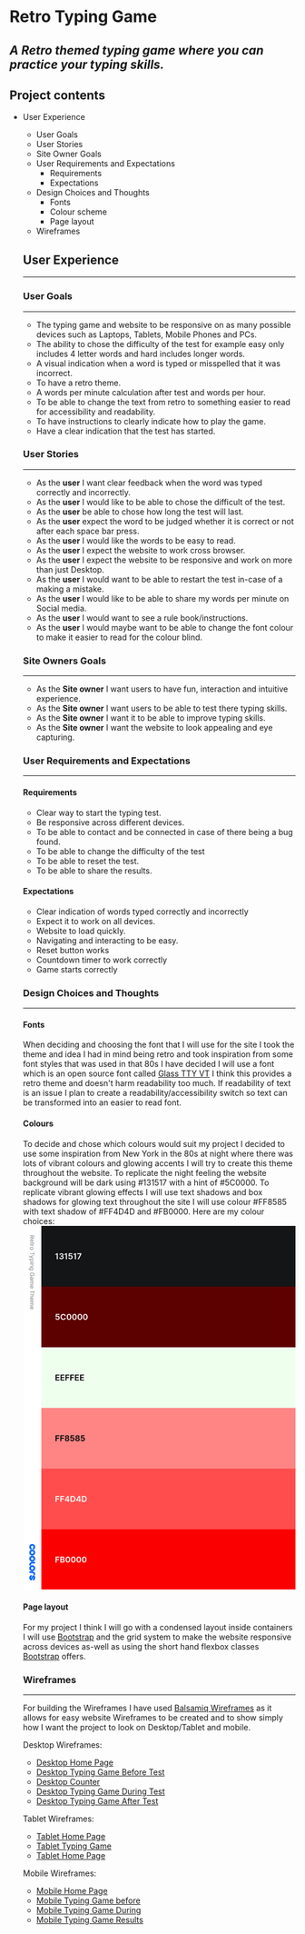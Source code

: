 # Retro Typing Game #
*A Retro themed typing game where you can practice your typing skills.*
---
## **Project contents**
* User Experience
  * User Goals
  * User Stories
  * Site Owner Goals
  * User Requirements and Expectations
    * Requirements
    * Expectations
  * Design Choices and Thoughts
    * Fonts
    * Colour scheme
    * Page layout
  * Wireframes

  ## User Experience
  ---
  ### User Goals
  ---
  * The typing game and website to be responsive on as many possible devices such as Laptops, Tablets, Mobile Phones and PCs.
  * The ability to chose the difficulty of the test for example easy only includes 4 letter words and hard includes longer words.
  * A visual indication when a word is typed or misspelled that it was incorrect.
  * To have a retro theme.
  * A words per minute calculation after test and words per hour.
  * To be able to change the text from retro to something easier to read for accessibility and readability.
  * To have instructions to clearly indicate how to play the game.
  * Have a clear indication that the test has started.

  ### User Stories
  ---
  * As the **user** I want clear feedback when the word was typed correctly and incorrectly.
  * As the **user** I would like to be able to chose the difficult of the test.
  * As the **user** be able to chose how long the test will last.
  * As the **user** expect the word to be judged whether it is correct or not after each space bar press.
  * As the **user** I would like the words to be easy to read.
  * As the **user** I expect the website to work cross browser.
  * As the **user** I expect the website to be responsive and work on more than just Desktop.
  * As the **user** I would want to be able to restart the test in-case of a making a mistake.
  * As the **user** I would like to be able to share my words per minute on Social media.
  * As the **user** I would want to see a rule book/instructions.
  * As the **user** I would maybe want to be able to change the font colour to make it easier to read for the colour blind.

  ### Site Owners Goals
  ---
  * As the **Site owner** I want users to have fun, interaction and intuitive experience.
  * As the **Site owner** I want users to be able to test there typing skills.
  * As the **Site owner** I want it to be able to improve typing skills.
  * As the **Site owner** I want the website to look appealing and eye capturing.

  ### User Requirements and Expectations
  ---
  #### Requirements
  * Clear way to start the typing test.
  * Be responsive across different devices.
  * To be able to contact and be connected in case of there being a bug found.
  * To be able to change the difficulty of the test
  * To be able to reset the test.
  * To be able to share the results.

  #### Expectations
  * Clear indication of words typed correctly and incorrectly
  * Expect it to work on all devices.
  * Website to load quickly.
  * Navigating and interacting to be easy.
  * Reset button works
  * Countdown timer to work correctly
  * Game starts correctly

  ### Design Choices and Thoughts
  ---
  #### Fonts
  When deciding and choosing the font that I will use for the site I took the theme and idea I had in mind being retro and took inspiration from some font styles that was used in that 80s I have decided I will use a font which is an open source font called [Glass TTY VT](https://github.com/svofski/glasstty) I think this provides a retro theme and doesn't harm readability too much. If readability of text is an issue I plan to create a readability/accessibility switch so text can be transformed into an easier to read font.

  #### Colours
  To decide and chose which colours would suit my project I decided to use some inspiration from New York in the 80s at night where there was lots of vibrant colours and glowing accents I will try to create this theme throughout the website. To replicate the night feeling the website background will be dark using #131517 with a hint of #5C0000. To replicate vibrant glowing effects I will use text shadows and box shadows for glowing text throughout the site I will use colour #FF8585 with text shadow of #FF4D4D and #FB0000. Here are my colour choices:
  ![Retro Typing Game Colour Scheme](/wireframes/retro-typing-game-theme.png "Retro Typing Game Colours")

  #### Page layout
  For my project I think I will go with a condensed layout inside containers I will use [Bootstrap](www.bootstrap.com "Bootstrap responsive framework") and the grid system to make the website responsive across devices as-well as using the short hand flexbox classes [Bootstrap](www.bootstrap.com "Bootstrap responsive framework") offers.

  ### Wireframes
  ---
  For building the Wireframes I have used [Balsamiq Wireframes](https://balsamiq.com/) as it allows for easy website Wireframes to be created and to show simply how I want the project to look on Desktop/Tablet and mobile.

  Desktop Wireframes:
  * [Desktop Home Page](/wireframes/desktop-home-page.png "Desktop home page wireframe")
  * [Desktop Typing Game Before Test](/wireframes/desktop-typing-game.png "Desktop typing game wireframe")
  * [Desktop Counter](/wireframes/desktop-counter.png "Desktop counter before game starts")
  * [Desktop Typing Game During Test](/wireframes/desktop-typing-game-during.png "Desktop typing game during wireframe")
  * [Desktop Typing Game After Test](/wireframes/desktop-typing-game-after.png "Desktop typing game after wireframe")

  Tablet Wireframes:
  * [Tablet Home Page](/wireframes/tablet-home.png "Tablet home page wireframe")
  * [Tablet Typing Game](/wireframes/tablet-typing-game.png "Tablet typing game wireframe")
  * [Tablet Home Page](/wireframes/tablet-typing-game-results.png "Tablet results wireframe")

  Mobile Wireframes:
  * [Mobile Home Page](/wireframes/mobile-home.png "Mobile home page wireframe")
  * [Mobile Typing Game before](/wireframes/mobile-typing-game-before.png "Mobile typing game before wireframe")
  * [Mobile Typing Game During](/wireframes/mobile-typing-Game-during.png "Mobile typing game during wireframe")
  * [Mobile Typing Game Results](/wireframes/mobile-typing-game-results.png "Mobile typing game results wireframe")
